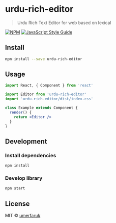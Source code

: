 # urdu-rich-editor

> Urdu Rich Text Editor for web based on lexical

[![NPM](https://img.shields.io/npm/v/urdu-rich-editor.svg)](https://www.npmjs.com/package/urdu-rich-editor) [![JavaScript Style Guide](https://img.shields.io/badge/code_style-standard-brightgreen.svg)](https://standardjs.com)

## Install

```bash
npm install --save urdu-rich-editor
```

## Usage

```jsx
import React, { Component } from 'react'

import Editor from 'urdu-rich-editor'
import 'urdu-rich-editor/dist/index.css'

class Example extends Component {
  render() {
    return <Editor />
  }
}
```

## Development

### Install dependencies

```bash
npm install
```

### Develop library

```bash
npm start
```



## License

MIT © [umerfaruk](https://github.com/umerfaruk)
